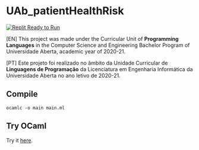 # UAb_patientHealthRisk

[![Replit Ready to Run](https://img.shields.io/badge/OCaml-Ready_to_Try-informational?logo=ocaml&labelColor=white&color=orange)](https://try.ocamlpro.com/)

[EN] This project was made under the Curricular Unit of **Programming Languages** in the Computer Science and Engineering Bachelor Program of Universidade Aberta, academic year of 2020-21.

[PT] Este projeto foi realizado no âmbito da Unidade Curricular de **Linguagens de Programação** da Licenciatura em Engenharia Informática da Universidade Aberta no ano letivo de 2020-21.

## Compile
	ocamlc -o main main.ml
	
## Try OCaml
Try it [here](https://try.ocamlpro.com/).

